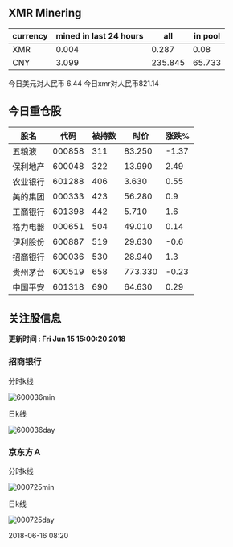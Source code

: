 ## XMR Minering

|currency|mined in last 24 hours|all|in pool|
|---|---|---|---|
|XMR|0.004|0.287|0.08|
|CNY|3.099|235.845|65.733|

今日美元对人民币 6.44	今日xmr对人民币821.14


## 今日重仓股 

|股名|代码|被持数|时价|涨跌%|
|---|---|---|---|---|
|五粮液|000858|311|83.250|-1.37|
|保利地产|600048|322|13.990|2.49|
|农业银行|601288|406|3.630|0.55|
|美的集团|000333|423|56.280|0.9|
|工商银行|601398|442|5.710|1.6|
|格力电器|000651|504|49.010|0.14|
|伊利股份|600887|519|29.630|-0.6|
|招商银行|600036|530|28.940|1.3|
|贵州茅台|600519|658|773.330|-0.23|
|中国平安|601318|690|64.630|0.29|

## 关注股信息
**更新时间 : Fri Jun 15 15:00:20 2018**
### 招商银行 
分时k线

![600036min](http://image.sinajs.cn/newchart/min/n/sh600036.gif)

日k线

![600036day](http://image.sinajs.cn/newchart/daily/n/sh600036.gif)

### 京东方Ａ 
分时k线

![000725min](http://image.sinajs.cn/newchart/min/n/sz000725.gif)

日k线

![000725day](http://image.sinajs.cn/newchart/daily/n/sz000725.gif)

2018-06-16 08:20